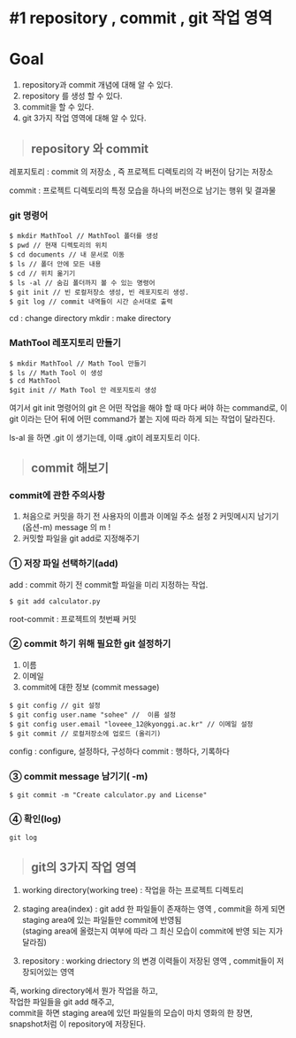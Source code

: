 # #1 repository ,  commit , git 작업 영역 

#  Goal 
 1. repository과 commit 개념에 대해 알 수 있다.
 2. repository 를  생성 할 수 있다.
 3. commit을 할 수 있다.
 4. git 3가지 작업 영역에 대해 알 수 있다. 

> ## repository 와 commit 

레포지토리 : commit 의 저장소 , 즉 
프로젝트 디렉토리의 각 버전이 담기는 저장소

commit : 프로젝트 디렉토리의 특정 모습을 하나의 버전으로 남기는 행위 및 결과물 

### git 명령어 
```git 
$ mkdir MathTool // MathTool 폴더를 생성 
$ pwd // 현재 디렉토리의 위치
$ cd documents // 내 문서로 이동 
$ ls // 폴더 안에 모든 내용 
$ cd // 위치 옮기기
$ ls -al // 숨김 폴더까지 볼 수 있는 명령어 
$ git init // 빈 로컬저장소 생성, 빈 레포지토리 생성.
$ git log // commit 내역들이 시간 순서대로 출력 
```
cd : change directory 
mkdir : make directory 

###  MathTool 레포지토리 만들기
```git
$ mkdir MathTool // Math Tool 만들기 
$ ls // Math Tool 이 생성 
$ cd MathTool
$git init // Math Tool 안 레포지토리 생성 
```
여기서 git init 명령어의 git 은 어떤 작업을 해야 할 때 마다 써야 하는 command로, 이 git 이라는 단어 뒤에 어떤 command가 붙는 지에 따라 하게 되는 작업이 달라진다.

ls-al 을 하면  .git 이 생기는데, 이때 .git이 레포지토리 이다.

>## commit 해보기

### commit에 관한 주의사항 
1. 처음으로 커밋을 하기 전 사용자의 이름과 이메일 주소 설정
2 커밋메시지 남기기 (옵션-m) message 의 m ! 
3. 커밋할 파일을 git add로 지정해주기 


###  ① 저장 파일 선택하기(add)

add : commit 하기 전 commit할 파일을 미리 지정하는 작업.
```git
$ git add calculator.py
```
root-commit : 프로젝트의 첫번째 커밋 

### ② commit 하기 위해 필요한 git 설정하기
1. 이름
2. 이메일
3. commit에 대한 정보 (commit message)

```git 
$ git config // git 설정 
$ git config user.name "sohee" //  이름 설정
$ git config user.email "loveee_12@kyonggi.ac.kr" // 이메일 설정
$ git commit // 로컬저장소에 업로드 (올리기)
```
config : configure, 설정하다, 구성하다
commit : 행하다, 기록하다

### ③ commit message 남기기( -m)
```git
$ git commit -m "Create calculator.py and License"
```

### ④ 확인(log)
```git
git log 
```

> ## git의 3가지 작업 영역
1. working directory(working tree) : 작업을 하는 프로젝트 디렉토리   

2. staging area(index) : git add 한 파일들이 존재하는 영역 , commit을 하게 되면 staging area에 있는 파일들만 commit에 반영됨  
(staging area에 올렸는지 여부에 따라 그 최신 모습이 commit에 반영 되는 지가 달라짐)

3. repository : working driectory 의 변경 이력들이 저장된 영역 , commit들이 저장되어있는 영역  

즉, 
working directory에서 뭔가 작업을 하고,  
작업한 파일들을 git add 해주고,  
commit을 하면  staging area에 있던 파일들의 모습이 마치 영화의 한 장면,  snapshot처럼 이 repository에 저장된다.














